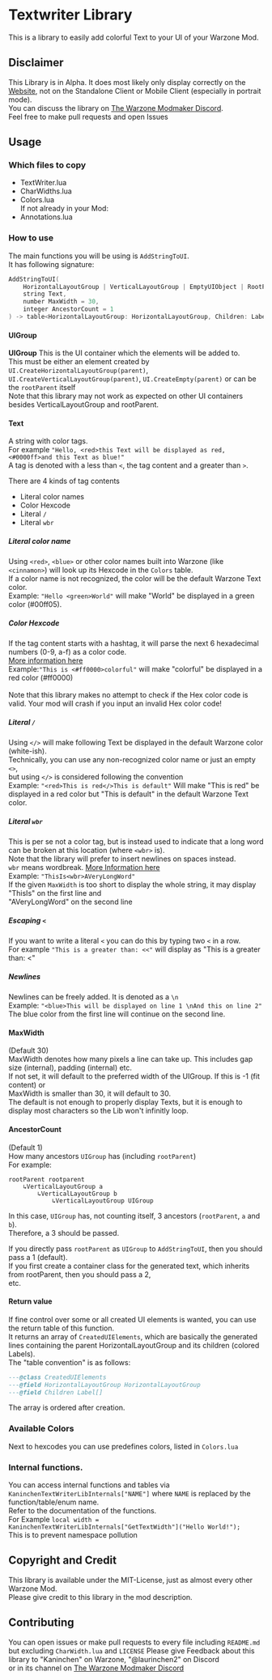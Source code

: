 # Textwriter Library
This is a library to easily add colorful Text to your UI of your Warzone Mod.

## Disclaimer
This Library is in Alpha. It does most likely only display correctly on the [Website](https://www.warzone.com/), not on the Standalone Client or Mobile Client (especially in portrait mode).<br>
You can discuss the library on [The Warzone Modmaker Discord](https://discord.com/invite/hqGkVXagyt).<br>
Feel free to make pull requests and open Issues

## Usage
### Which files to copy
- TextWriter.lua
- CharWidths.lua
- Colors.lua<br>
If not already in your Mod:
- Annotations.lua

### How to use
The main functions you will be using is `AddStringToUI`.<br>
It has following signature:
```cpp
AddStringToUI(
    HorizontalLayoutGroup | VerticalLayoutGroup | EmptyUIObject | RootParent UIGroup,
    string Text,
    number MaxWidth = 30,
    integer AncestorCount = 1
) -> table<HorizontalLayoutGroup: HorizontalLayoutGroup, Children: Label[]>;
```

#### UIGroup
<b>UIGroup</b>
This is the UI container which the elements will be added to.<br>
This must be either an element created by `UI.CreateHorizontalLayoutGroup(parent)`, `UI.CreateVerticalLayoutGroup(parent)`, `UI.CreateEmpty(parent)` or can be the `rootParent` itself<br>
Note that this library may not work as expected on other UI containers besides VerticalLayoutGroup and rootParent.

#### Text
A string with color tags.<br>
For example `"Hello, <red>this Text will be displayed as red, <#0000ff>and this Text as blue!"`<br>
A tag is denoted with a less than `<`, the tag content and a greater than `>`.<br>

There are 4 kinds of tag contents
- Literal color names
- Color Hexcode
- Literal `/`
- Literal `wbr`

##### Literal color name
Using `<red>`, `<blue>` or other color names built into Warzone (like `<cinnamon>`) will look up its Hexcode in the `Colors` table.<br>
If a color name is not recognized, the color will be the default Warzone Text color.<br>
Example: `"Hello <green>World"` will make "World" be displayed in a green color (#00ff05).<br>

##### Color Hexcode
If the tag content starts with a hashtag, it will parse the next 6 hexadecimal numbers (0-9, a-f) as a color code.<br>
[More information here](https://en.wikipedia.org/wiki/Web_colors#Hex_triplet)<br>
Example:`"This is <#ff0000>colorful"` will make "colorful" be displayed in a red color (#ff0000)<br>
<br>
Note that this library makes no attempt to check if the Hex color code is valid. Your mod will crash if you input an invalid Hex color code!<br>

##### Literal `/`
Using `</>` will make following Text be displayed in the default Warzone color (white-ish).<br>
Technically, you can use any non-recognized color name or just an empty `<>`,<br>
but using `</>` is considered following the convention<br>
Example: `"<red>This is red</>This is default"` Will make "This is red" be displayed in a red color but "This is default" in the default Warzone Text color.<br>

##### Literal `wbr`
This is per se not a color tag, but is instead used to indicate that a long word can be broken at this location (where `<wbr>` is).<br>
Note that the library will prefer to insert newlines on spaces instead.<br>
`wbr` means wordbreak. [More Information here](https://developer.mozilla.org/en-US/docs/Web/HTML/Element/wbr)<br>
Example: `"ThisIs<wbr>AVeryLongWord"`<br>
If the given `MaxWidth` is too short to display the whole string, it may display<br>
"ThisIs" on the first line and<br>
"AVeryLongWord" on the second line<br>

##### Escaping `<`
If you want to write a literal `<` you can do this by typing two `<` in a row.<br>
For example `"This is a greater than: <<"` will display as "This is a greater than: <"

##### Newlines
Newlines can be freely added. It is denoted as a `\n`<br>
Example: `"<blue>This will be displayed on line 1 \nAnd this on line 2"`<br>
The blue color from the first line will continue on the second line.

#### MaxWidth
(Default 30)<br>
MaxWidth denotes how many pixels a line can take up. This includes gap size (internal), padding (internal) etc.<br>
If not set, it will default to the preferred width of the UIGroup. If this is -1 (fit content) or<br>
MaxWidth is smaller than 30, it will default to 30.<br>
The default is not enough to properly display Texts, but it is enough to display most characters so the Lib won't infinitly loop.<br>

#### AncestorCount
(Default 1)<br>
How many ancestors `UIGroup` has (including `rootParent`)<br>
For example:<br>
```
rootParent rootparent
    ↳VerticalLayoutGroup a
        ↳VerticalLayoutGroup b
            ↳VerticalLayoutGroup UIGroup
```
In this case, `UIGroup` has, not counting itself, 3 ancestors (`rootParent`, `a` and `b`).<br>
Therefore, a 3 should be passed.<br>

If you directly pass `rootParent` as `UIGroup` to `AddStringToUI`, then you should pass a 1 (default).<br>
If you first create a container class for the generated text, which inherits from rootParent, then you should pass a 2,<br>
etc.<br>

#### Return value
If fine control over some or all created UI elements is wanted, you can use the return table of this function.<br>
It returns an array of `CreatedUIElements`, which are basically the generated lines containing the parent HorizontalLayoutGroup and its children (colored Labels).<br>
The "table convention" is as follows:
```lua
---@class CreatedUIElements
---@field HorizontalLayoutGroup HorizontalLayoutGroup
---@field Children Label[]
```
The array is ordered after creation.

### Available Colors
Next to hexcodes you can use predefines colors, listed in `Colors.lua`<br>

### Internal functions.
You can access internal functions and tables via `KaninchenTextWriterLibInternals["NAME"]` where `NAME` is replaced by the function/table/enum name.<br>
Refer to the documentation of the functions.<br>
For Example `local width = KaninchenTextWriterLibInternals["GetTextWidth"]("Hello World!");`<br>
This is to prevent namespace pollution<br>

## Copyright and Credit
This library is available under the MIT-License, just as almost every other Warzone Mod.<br>
Please give credit to this library in the mod description.

## Contributing
You can open issues or make pull requests to every file including `README.md` but excluding `CharWidth.lua` and `LICENSE`
Please give Feedback about this library to "Kaninchen" on Warzone, "@laurinchen2" on Discord<br>
or in its channel on [The Warzone Modmaker Discord](https://discord.com/invite/hqGkVXagyt)